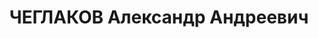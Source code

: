 ---
title: ЧЕГЛАКОВ Александр Андреевич
description: "1895 г.р., русский, б/п, пом. нач. 2 отдела штаба КВО, майор. Награды:\
  \ орден Красной Звезды 16.08.1936. \n  Арестован 03.09.1937. Приговор: ВК ВС СССР\
  \ 20.11.1937 - ВМН, расстрелян 21.11.1937, Киев. \n  Реабилитирован 28.09.1957"
---